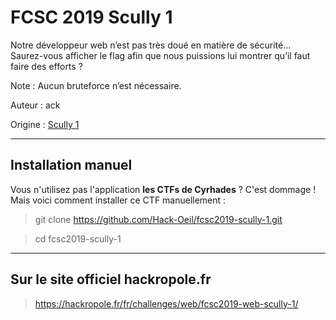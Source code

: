 # FCSC 2019 Scully 1

Notre développeur web n’est pas très doué en matière de sécurité… Saurez-vous afficher le flag afin que nous puissions lui montrer qu’il faut faire des efforts ?

Note : Aucun bruteforce n’est nécessaire.

Auteur : ack

Origine : [Scully 1](https://hackropole.fr/fr/challenges/web/fcsc2019-web-scully-1/)




-----------

## Installation manuel
Vous n'utilisez pas l'application **les CTFs de Cyrhades** ? C'est dommage !
Mais voici comment installer ce CTF manuellement :

> git clone https://github.com/Hack-Oeil/fcsc2019-scully-1.git

> cd fcsc2019-scully-1


-----------

## Sur le site officiel hackropole.fr
> https://hackropole.fr/fr/challenges/web/fcsc2019-web-scully-1/